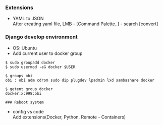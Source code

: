 ### Extensions
- YAML to JSON<br>
After creating yaml file, LMB - [Command Palette..] - search [convert]

### Django develop environment
- OS: Ubuntu
- Add current user to docker group

~~~
$ sudo groupadd docker
$ sudo usermod -aG docker $USER

$ groups obi
obi : obi adm cdrom sudo dip plugdev lpadmin lxd sambashare docker

$ getent group docker
docker:x:998:obi

### Reboot system
~~~

- config vs code<br>
Add extensions(Docker, Python, Remote - Containers)
